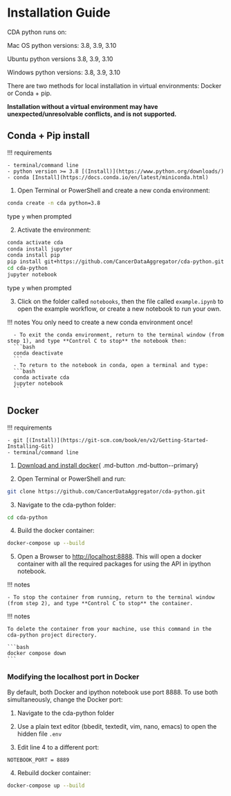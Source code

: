 # Installation Guide

CDA python runs on:

Mac OS python versions: 3.8, 3.9, 3.10

Ubuntu python versions 3.8, 3.9, 3.10

Windows python versions: 3.8, 3.9, 3.10

There are two methods for local installation in virtual environments: Docker or Conda + pip.

**Installation without a virtual environment may have unexpected/unresolvable conflicts, and is not supported.**


## Conda + Pip install

!!! requirements

    - terminal/command line
    - python version >= 3.8 [(Install)](https://www.python.org/downloads/)
    - conda [Install](https://docs.conda.io/en/latest/miniconda.html)

1. Open Terminal or PowerShell and create a new conda environment:

  ```bash
  conda create -n cda python=3.8
  ```
  type `y` when prompted

2. Activate the environment:

  ```bash
  conda activate cda
  conda install jupyter
  conda install pip
  pip install git+https://github.com/CancerDataAggregator/cda-python.git
  cd cda-python
  jupyter notebook
  ```
  type `y` when prompted

3. Click on the folder called `notebooks`, then the file called `example.ipynb` to
  open the example workflow, or create a new notebook to run your own.


!!! notes
      You only need to create a new conda environment once!

      - To exit the conda environment, return to the terminal window (from step 1), and type **Control C to stop** the notebook then:
      ```bash
      conda deactivate
      ```
      - To return to the notebook in conda, open a terminal and type:
      ```bash
      conda activate cda
      jupyter notebook
      ```

## Docker

!!! requirements

    - git [(Install)](https://git-scm.com/book/en/v2/Getting-Started-Installing-Git)
    - terminal/command line


1. [Download and install docker](https://www.docker.com/products/docker-desktop/){ .md-button .md-button--primary}

2. Open Terminal or PowerShell and run:
```bash
git clone https://github.com/CancerDataAggregator/cda-python.git
```

3.  Navigate to the cda-python folder:
```bash
cd cda-python
```

4. Build the docker container:
```bash
docker-compose up --build
```

5. Open a Browser to [http://localhost:8888](http://localhost:8888).
This will open a docker container with all the required packages for using the API in ipython notebook.

!!! notes

    - To stop the container from running, return to the terminal window (from step 2), and type **Control C to stop** the container.

!!! notes

    To delete the container from your machine, use this command in the cda-python project directory.

    ```bash
    docker compose down
    ```

### Modifying the localhost port in Docker

By default, both Docker and ipython notebook use port 8888. To use both simultaneously, change the Docker port:

1. Navigate to the cda-python folder

2. Use a plain text editor (bbedit, textedit, vim, nano, emacs) to open the hidden file `.env`

3. Edit line 4 to a different port:
```bash
NOTEBOOK_PORT = 8889
```
4. Rebuild docker container:
```bash
docker-compose up --build
```
